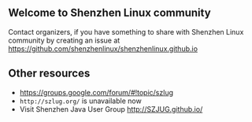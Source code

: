 ## Welcome to Shenzhen Linux community

Contact organizers, if you have something to share with Shenzhen Linux community
by creating an issue at <https://github.com/shenzhenlinux/shenzhenlinux.github.io>

## Other resources

- <https://groups.google.com/forum/#!topic/szlug>
- `http://szlug.org/` is unavailable now
- Visit Shenzhen Java User Group <http://SZJUG.github.io/>
